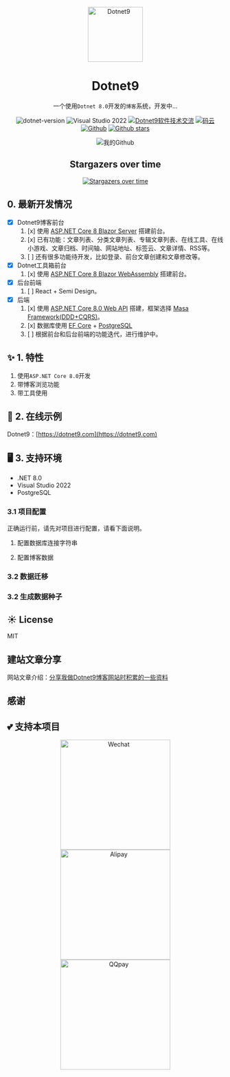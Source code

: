 <p align="center">
  <a href="https://dotnet9.com">
    <img src="https://img1.dotnet9.com/site/logo.png" width="128" height="128" alt="Dotnet9">
  </a>
</p>

<h1 align="center">Dotnet9</h1>

<div align="center">

一个使用`Dotnet 8.0`开发的`博客`系统，开发中...

 ![dotnet-version](https://img.shields.io/badge/.NET%208.0-blue)  ![Visual Studio 2022](https://img.shields.io/badge/Visual%20Studio%20-2022-blueviolet)  <a target="_blank" href="https://qm.qq.com/cgi-bin/qm/qr?k=iL6egdGSGCMPezcUyzMPEcs9qsllgwr-&jump_from=webapi"><img border="0" src="https://pub.idqqimg.com/wpa/images/group.png" alt="Dotnet9软件技术交流" title="Dotnet9软件技术交流"></a> [![码云](https://img.shields.io/badge/Gitee-%E7%A0%81%E4%BA%91-orange)](https://gitee.com/dotnet9/Dotnet9)   [![Github](https://img.shields.io/badge/%20-github-%2324292e)](https://github.com/dotnet9/Dotnet9) [![Github stars](https://img.shields.io/github/stars/dotnet9/Dotnet9)](https://github.com/dotnet9/Dotnet9)

 ![我的Github](https://github-readme-stats.vercel.app/api?username=dotnet9&show_icons=true&theme=radical)


## Stargazers over time

[![Stargazers over time](https://starchart.cc/dotnet9/Dotnet9.svg)](https://starchart.cc/dotnet9/Dotnet9)

 </div>


 ## 0. 最新开发情况

- [x] Dotnet9博客前台
  1. [x] 使用 [ASP.NET Core 8 Blazor Server](https://learn.microsoft.com/zh-cn/aspnet/core/blazor/?WT.mc_id=dotnet-35129-website&view=aspnetcore-8.0) 搭建前台。
  2. [x] 已有功能：文章列表、分类文章列表、专辑文章列表、在线工具、在线小游戏、文章归档、时间轴、网站地址、标签云、文章详情、RSS等。
  3. [ ] 还有很多功能待开发，比如登录、前台文章创建和文章修改等。
- [x] Dotnet工具箱前台
  1. [x] 使用 [ASP.NET Core 8 Blazor WebAssembly](https://learn.microsoft.com/zh-cn/aspnet/core/blazor/?WT.mc_id=dotnet-35129-website&view=aspnetcore-8.0) 搭建前台。
- [x] 后台前端
  1. [ ] React + Semi Design。
- [x] 后端
  1. [x] 使用 [ASP.NET Core 8.0 Web API](https://learn.microsoft.com/zh-cn/aspnet/core/web-api/?view=aspnetcore-8.0) 搭建，框架选择 [Masa Framework(DDD+CQRS)](https://www.masastack.com/framework)。
  2. [x] 数据库使用 [EF Core](https://learn.microsoft.com/zh-cn/ef/core/) + [PostgreSQL](https://www.postgresql.org/)
  3. [ ] 根据前台和后台前端的功能迭代，进行维护中。

## ✨ 1. 特性

1. 使用`ASP.NET Core 8.0`开发
2. 带博客浏览功能
3. 带工具使用

## 🌈 2. 在线示例

Dotnet9：[https://dotnet9.com](https://dotnet9.com)

## 🖥 3. 支持环境

- .NET 8.0
- Visual Studio 2022
- PostgreSQL

### 3.1 项目配置

正确运行前，请先对项目进行配置，请看下面说明。

1. 配置数据库连接字符串


2. 配置博客数据


### 3.2 数据迁移


### 3.2 生成数据种子

## ☀️ License

MIT

## 建站文章分享

网站文章介绍：[分享我做Dotnet9博客网站时积累的一些资料](https://dotnet9.com/2022/03/Share-some-learning-materials-I-accumulated-when-I-was-a-blog-website)

## 感谢

## 💕 支持本项目

<div align="center">
<img src="./assets/WeChatPay.jpg" width="256" alt="Wechat"><img src="./assets/AliPay.jpg" style="margin-left: 5px; margin-right: 5px;" width="256" alt="Alipay"><img src="./assets/QQPay.jpg" width="256" alt="QQpay">
</div>
